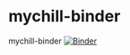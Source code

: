# mychill-binder
mychill-binder
  [![Binder](https://mybinder.org/badge_logo.svg)](https://mybinder.org/v2/gh/louisthePUDDLE/mychill-binder.git/main)
